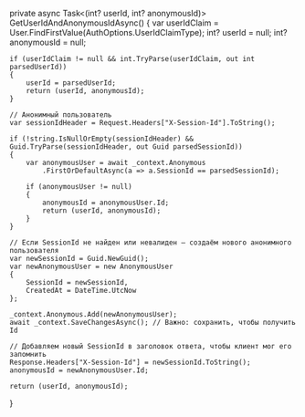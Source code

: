 private async Task<(int? userId, int? anonymousId)> GetUserIdAndAnonymousIdAsync()
{
    var userIdClaim = User.FindFirstValue(AuthOptions.UserIdClaimType);
    int? userId = null;
    int? anonymousId = null;

    if (userIdClaim != null && int.TryParse(userIdClaim, out int parsedUserId))
    {
        userId = parsedUserId;
        return (userId, anonymousId);
    }

    // Анонимный пользователь
    var sessionIdHeader = Request.Headers["X-Session-Id"].ToString();

    if (!string.IsNullOrEmpty(sessionIdHeader) && Guid.TryParse(sessionIdHeader, out Guid parsedSessionId))
    {
        var anonymousUser = await _context.Anonymous
            .FirstOrDefaultAsync(a => a.SessionId == parsedSessionId);

        if (anonymousUser != null)
        {
            anonymousId = anonymousUser.Id;
            return (userId, anonymousId);
        }
    }

    // Если SessionId не найден или невалиден — создаём нового анонимного пользователя
    var newSessionId = Guid.NewGuid();
    var newAnonymousUser = new AnonymousUser
    {
        SessionId = newSessionId,
        CreatedAt = DateTime.UtcNow
    };

    _context.Anonymous.Add(newAnonymousUser);
    await _context.SaveChangesAsync(); // Важно: сохранить, чтобы получить Id

    // Добавляем новый SessionId в заголовок ответа, чтобы клиент мог его запомнить
    Response.Headers["X-Session-Id"] = newSessionId.ToString();
    anonymousId = newAnonymousUser.Id;

    return (userId, anonymousId);
}
